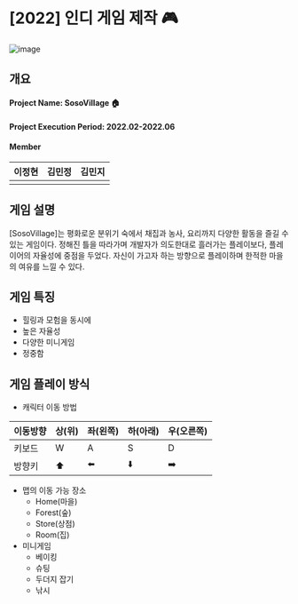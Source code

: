 # [2022] 인디 게임 제작 🎮
![image](https://user-images.githubusercontent.com/66003567/216812011-6688b863-01be-4218-8c18-7915ccbdff35.png)
## 개요
#### Project Name: SosoVillage 🏠
#### Project Execution Period: 2022.02-2022.06
#### Member
|이정현|김민정|김민지|
|------|---|---|
||||

## 게임 설명
[SosoVillage]는 평화로운 분위기 숙에서 채집과 농사, 요리까지 다양한 활동을 즐길 수 있는 게임이다. 정해진 틀을 따라가며 개발자가 의도한대로 흘러가는 플레이보다, 플레이어의 자율성에 중점을 두었다. 자신이 가고자 하는 방향으로 플레이하며 한적한 마을의 여유를 느낄 수 있다.
## 게임 특징
- 힐링과 모험을 동시에
- 높은 자율성
- 다양한 미니게임
- 정중함
## 게임 플레이 방식
- 캐릭터 이동 방법

|이동방향|상(위)|좌(왼쪽)|하(아래)|우(오른쪽)|
|---|---|---|---|---|
|키보드| W | A | S | D |
|방향키|⬆️|⬅️|⬇️|➡️|

- 맵의 이동 가능 장소
  - Home(마을)
  - Forest(숲)
  - Store(상점)
  - Room(집)
- 미니게임
  - 베이킹
  - 슈팅
  - 두더지 잡기
  - 낚시
